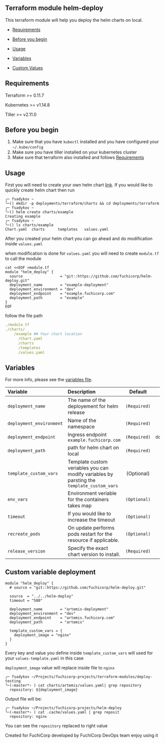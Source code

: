 ## Terraform module helm-deploy

This terraform module will help you deploy the helm charts on local.

- [Requirements](#Requirements)

- [Before you begin](#before-you-begin)

- [Usage](#usage)

- [Variables](#variables)

- [Custom Values](#custom-variable-deployment)

  

## Requirements

Terraform >= 0.11.7

Kubernetes  >=  v1.14.8

Tiller >= v2.11.0

## Before you begin

1. Make sure that you have `kubectl` installed and you have configured your `~/.kube/config` 
2. Make sure you have tiller installed on your  kubernetes cluster
3. Make sure that terraform also installed and follows [Requirements](#Requirements)

## Usage

First you will need to create your own helm chart [link](https://docs.bitnami.com/kubernetes/how-to/create-your-first-helm-chart/). If you would like to quickly create helm chart then run

```
╭─ fsadykov ~
╰─() mkdir -p deployments/terraform/charts && cd deployments/terraform
╭─ fsadykov ~
╰─() helm create charts/example
Creating example
╭─ fsadykov ~
╰─() ls charts/example
Chart.yaml  charts      templates   values.yaml
```

After you created your helm chart you can go ahead and do modification inside `values.yaml`

when modification is done for `values.yaml` you will need to create `module.tf` to call the module 

```hcl
cat <<EOF >module.tf
module "helm_deploy" {
  source                 = "git::https://github.com/fuchicorp/helm-deploy.git"
  deployment_name        = "example-deployment"
  deployment_environment = "dev"
  deployment_endpoint    = "example.fuchicorp.com"
  deployment_path        = "example"
}
EOF
```

follow the file path 

```yaml
./module.tf
./charts/
    /example ## Your chart location 
      /Chart.yaml
      /charts
      /templates
      /values.yaml
```



## Variables

For more info, please see the [variables file](variables.tf).

| Variable               | Description                         | Default                                               | Type |
| :--------------------- | :---------------------------------- | :---------------------------------------------------: | :--------------------: |
| `deployment_name` | The name of the deployement for helm release | `(Required)` | `string` |
| `deployment_environment` | Name of the namespace | `(Required)` | `string` |
| `deployment_endpoint` | Ingress endpoint `example.fuchicorp.com` | `(Required)` | `domain/string` |
| `deployment_path` | path for helm chart on local | `(Required)` | `string` |
| `template_custom_vars` | Template custom veriables you can modify variables by parsting the `template_custom_vars` | (Optional) | `map` |
| `env_vars` | Environment veriable for the containers takes map | `(Optional)` | `map` |
| `timeout` | If you would like to increase the timeout | `(Optional)` | `number` |
| `recreate_pods` | On update performs pods restart for the resource if applicable. | `(Optional)` | `bool` |
| `release_version` | Specify the exact chart version to install. | `(Required)` | `string` |



## Custom variable deployment 

```
module "helm_deploy" {
  # source = "git::https://github.com/fuchicorp/helm-deploy.git"

  source  = "../../helm-deploy"
  timeout = "500"

  deployment_name        = "artemis-deployment"
  deployment_environment = "dev"
  deployment_endpoint    = "artemis.fuchicorp.com"
  deployment_path        = "artemis"

  template_custom_vars = {
    deployment_image = "nginx"
  }
}
```

Every key and value you define inside `template_custom_vars` will used for your `values-template.yaml` in this case 

`deployment_image` value will replace inside file to `nginx` 

```
╭─ fsadykov ~/Projects/fuchicorp-projects/terraform-modules/deploy-testing
╰─(‹master*› ) cat charts/artemis/values.yaml| grep repository
  repository: ${deployment_image}
```

Output file will be: 

```
╭─ fsadykov ~/Projects/fuchicorp-projects/helm-deploy
╰─(‹master*› ) cat .cache/values.yaml | grep reposit
  repository: nginx
```

You can see the `repository` replaced to right value



Created for FuchiCorp developed by FuchiCorp DevOps team enjoy using it
